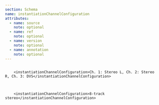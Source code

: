 ```yaml
---
section: Schema
name: instantiationChannelConfiguration
attributes:
  - name: source
    note: optional
  - name: ref
    note: optional
  - name: version
    note: optional
  - name: annotation
    note: optional
---
```


<pre>
  <code>
    &lt;instantiationChannelConfiguration&gt;Ch. 1: Stereo L, Ch. 2: Stereo R, Ch. 3: DVS&lt;/instantiationChannelConfiguration&gt;
  </code>
</pre>

<pre>
  <code>
    &lt;instantiationChannelConfiguration&gt;8-track stereo&lt;/instantiationChannelConfiguration&gt;
  </code>
</pre>

